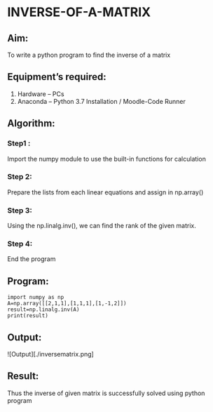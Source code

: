 # INVERSE-OF-A-MATRIX
## Aim:
To write a python program to find the inverse of a matrix
## Equipment’s required:
1. 	Hardware – PCs
2. 	Anaconda – Python 3.7 Installation / Moodle-Code Runner
## Algorithm:
### Step1 : 
Import the numpy module to use the built-in functions for calculation
### Step 2: 
Prepare the lists from each linear equations and assign in np.array() 
### Step 3: 
Using the np.linalg.inv(), we can find the rank of the given matrix.
### Step 4: 
End the program

## Program:
```
import numpy as np
A=np.array([[2,1,1],[1,1,1],[1,-1,2]])
result=np.linalg.inv(A)
print(result)
```
## Output:
![Output][./inversematrix.png]
## Result:
Thus the inverse of given matrix is successfully solved using python program

